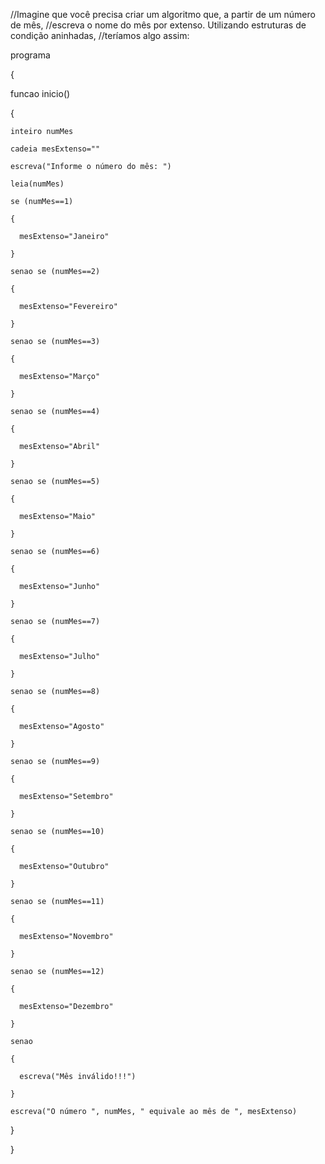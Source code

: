 //Imagine que você precisa criar um algoritmo que, a partir de um número de mês,
//escreva o nome do mês por extenso. Utilizando estruturas de condição aninhadas,
//teríamos algo assim:

 programa

{

  funcao inicio()

  {

    inteiro numMes

    cadeia mesExtenso=""

    escreva("Informe o número do mês: ")

    leia(numMes)

    se (numMes==1)

    {

      mesExtenso="Janeiro"

    }

    senao se (numMes==2)

    {

      mesExtenso="Fevereiro"

    }

    senao se (numMes==3)

    {

      mesExtenso="Março"

    }

    senao se (numMes==4)

    {

      mesExtenso="Abril"

    }

    senao se (numMes==5)

    {

      mesExtenso="Maio"

    }

    senao se (numMes==6)

    {

      mesExtenso="Junho"

    }

    senao se (numMes==7)

    {

      mesExtenso="Julho"

    }

    senao se (numMes==8)

    {

      mesExtenso="Agosto"

    }

    senao se (numMes==9)

    {

      mesExtenso="Setembro"

    }

    senao se (numMes==10)

    {

      mesExtenso="Outubro"

    }

    senao se (numMes==11)

    {

      mesExtenso="Novembro"

    }

    senao se (numMes==12)

    {

      mesExtenso="Dezembro"

    }

    senao

    {

      escreva("Mês inválido!!!")

    }

    escreva("O número ", numMes, " equivale ao mês de ", mesExtenso)

  }

}
